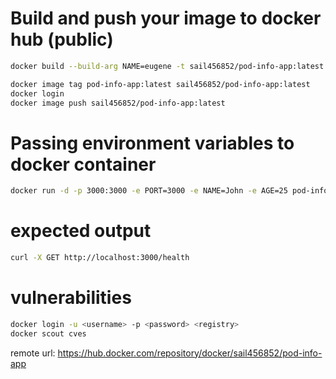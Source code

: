 # Build and push your image to docker hub (public)

```zsh
docker build --build-arg NAME=eugene -t sail456852/pod-info-app:latest .
```

```zsh
docker image tag pod-info-app:latest sail456852/pod-info-app:latest
docker login
docker image push sail456852/pod-info-app:latest
```

# Passing environment variables to docker container

```zsh
docker run -d -p 3000:3000 -e PORT=3000 -e NAME=John -e AGE=25 pod-info-app:latest
```

# expected output

```zsh
curl -X GET http://localhost:3000/health
```

# vulnerabilities

```zsh
docker login -u <username> -p <password> <registry>
docker scout cves
```

remote url: https://hub.docker.com/repository/docker/sail456852/pod-info-app